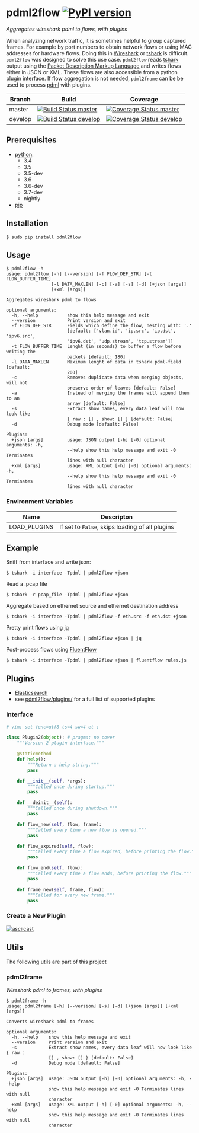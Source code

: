 # pdml2flow [![PyPI version](https://badge.fury.io/py/pdml2flow.svg)](https://badge.fury.io/py/pdml2flow) 
_Aggregates wireshark pdml to flows, with plugins_

When analyzing network traffic, it is sometimes helpful to group captured frames. For example by port numbers to obtain network flows or using MAC addresses for hardware flows. Doing this in [Wireshark][wireshark] or [tshark] is difficult. `pdml2flow` was designed to solve this use case. `pdml2flow` reads [tshark] output using the [Packet Description Markup Language][pdml] and writes flows either in JSON or XML. These flows are also accessible from a python plugin interface. If flow aggregation is not needed, `pdml2frame` can be be used to process [pdml] with plugins.

| Branch  | Build  | Coverage |
| ------- | ------ | -------- |
| master  | [![Build Status master]](https://travis-ci.org/Enteee/pdml2flow) | [![Coverage Status master]](https://coveralls.io/github/Enteee/pdml2flow?branch=master) |
| develop  | [![Build Status develop]](https://travis-ci.org/Enteee/pdml2flow) | [![Coverage Status develop]](https://coveralls.io/github/Enteee/pdml2flow?branch=develop) |

## Prerequisites

* [python]:
  - 3.4
  - 3.5
  - 3.5-dev
  - 3.6
  - 3.6-dev
  - 3.7-dev
  - nightly
* [pip](https://pypi.python.org/pypi/pip)

## Installation

```shell
$ sudo pip install pdml2flow
```

## Usage

```shell
$ pdml2flow -h
usage: pdml2flow [-h] [--version] [-f FLOW_DEF_STR] [-t FLOW_BUFFER_TIME]
                 [-l DATA_MAXLEN] [-c] [-a] [-s] [-d] [+json [args]]
                 [+xml [args]]

Aggregates wireshark pdml to flows

optional arguments:
  -h, --help           show this help message and exit
  --version            Print version and exit
  -f FLOW_DEF_STR      Fields which define the flow, nesting with: '.'
                       [default: ['vlan.id', 'ip.src', 'ip.dst', 'ipv6.src',
                       'ipv6.dst', 'udp.stream', 'tcp.stream']]
  -t FLOW_BUFFER_TIME  Lenght (in seconds) to buffer a flow before writing the
                       packets [default: 180]
  -l DATA_MAXLEN       Maximum lenght of data in tshark pdml-field [default:
                       200]
  -c                   Removes duplicate data when merging objects, will not
                       preserve order of leaves [default: False]
  -a                   Instead of merging the frames will append them to an
                       array [default: False]
  -s                   Extract show names, every data leaf will now look like
                       { raw : [] , show: [] } [default: False]
  -d                   Debug mode [default: False]

Plugins:
  +json [args]         usage: JSON output [-h] [-0] optional arguments: -h,
                       --help show this help message and exit -0 Terminates
                       lines with null character
  +xml [args]          usage: XML output [-h] [-0] optional arguments: -h,
                       --help show this help message and exit -0 Terminates
                       lines with null character
```

### Environment Variables

| Name | Descripton |
| ---- | ---------- |
| LOAD_PLUGINS | If set to `False`, skips loading of all plugins |

## Example

Sniff from interface and write json:
```shell
$ tshark -i interface -Tpdml | pdml2flow +json
```

Read a .pcap file
```shell
$ tshark -r pcap_file -Tpdml | pdml2flow +json
```

Aggregate based on ethernet source and ethernet destination address
```shell
$ tshark -i interface -Tpdml | pdml2flow -f eth.src -f eth.dst +json
```

Pretty print flows using [jq]
```shell
$ tshark -i interface -Tpdml | pdml2flow +json | jq
```

Post-process flows using [FluentFlow]
```shell
$ tshark -i interface -Tpdml | pdml2flow +json | fluentflow rules.js
```

## Plugins

* [Elasticsearch](https://github.com/Enteee/pdml2flow-elasticsearch)
* see [pdml2flow/plugins/](pdml2flow/plugins/) for a full list of supported plugins

### Interface

```python
# vim: set fenc=utf8 ts=4 sw=4 et :

class Plugin2(object): # pragma: no cover
    """Version 2 plugin interface."""

    @staticmethod
    def help():
        """Return a help string."""
        pass

    def __init__(self, *args):
        """Called once during startup."""
        pass

    def __deinit__(self):
        """Called once during shutdown."""
        pass

    def flow_new(self, flow, frame):
        """Called every time a new flow is opened."""
        pass

    def flow_expired(self, flow):
        """Called every time a flow expired, before printing the flow."""
        pass

    def flow_end(self, flow):
        """Called every time a flow ends, before printing the flow."""
        pass

    def frame_new(self, frame, flow):
        """Called for every new frame."""
        pass
```

### Create a New Plugin

[![asciicast](https://asciinema.org/a/208963.png)](https://asciinema.org/a/208963)

## Utils

The following utils are part of this project

### pdml2frame
_Wireshark pdml to frames, with plugins_

```shell
$ pdml2frame -h
usage: pdml2frame [-h] [--version] [-s] [-d] [+json [args]] [+xml [args]]

Converts wireshark pdml to frames

optional arguments:
  -h, --help    show this help message and exit
  --version     Print version and exit
  -s            Extract show names, every data leaf will now look like { raw :
                [] , show: [] } [default: False]
  -d            Debug mode [default: False]

Plugins:
  +json [args]  usage: JSON output [-h] [-0] optional arguments: -h, --help
                show this help message and exit -0 Terminates lines with null
                character
  +xml [args]   usage: XML output [-h] [-0] optional arguments: -h, --help
                show this help message and exit -0 Terminates lines with null
                character
```

[python]: https://www.python.org/
[wireshark]: https://www.wireshark.org/
[tshark]: https://www.wireshark.org/docs/man-pages/tshark.html
[dict2xml]: https://github.com/delfick/python-dict2xml
[jq]: https://stedolan.github.io/jq/
[FluentFlow]: https://github.com/t-moe/FluentFlow
[pdml]: https://wiki.wireshark.org/PDML

[Build Status master]: https://travis-ci.org/Enteee/pdml2flow.svg?branch=master
[Coverage Status master]: https://coveralls.io/repos/github/Enteee/pdml2flow/badge.svg?branch=master
[Build Status develop]: https://travis-ci.org/Enteee/pdml2flow.svg?branch=develop
[Coverage Status develop]: https://coveralls.io/repos/github/Enteee/pdml2flow/badge.svg?branch=develop

